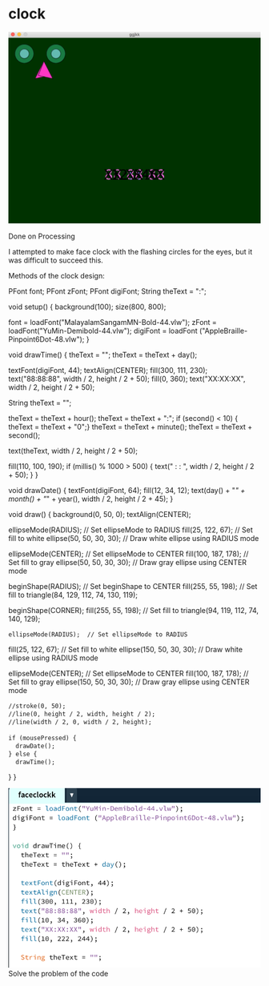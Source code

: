 # <h1> clock


![](https://github.com/jordan17101996github/clock/blob/master/Screen%20Shot%202017-12-11%20at%2012.08.42.png)

Done on Processing

I attempted to make face clock with the flashing circles for the eyes, but it was difficult to succeed this.



Methods of the clock design:

PFont font;
PFont zFont;
PFont digiFont;
String theText = ":";

void setup() {
background(100);
size(800, 800);

font = loadFont("MalayalamSangamMN-Bold-44.vlw");
zFont = loadFont("YuMin-Demibold-44.vlw");
digiFont = loadFont ("AppleBraille-Pinpoint6Dot-48.vlw");
}

void drawTime() {
  theText = "";
  theText = theText + day();
  
  textFont(digiFont, 44);
  textAlign(CENTER);
  fill(300, 111, 230);
  text("88:88:88", width / 2, height / 2 + 50);
  fill(0, 360);
  text("XX:XX:XX", width / 2, height / 2 + 50);
  
  String theText = "";
  
  theText = theText + hour();
  theText = theText + ":";
  if (second() < 10) { theText = theText + "0";}
  theText = theText + minute();
  theText = theText + second();
  
  text(theText, width / 2, height / 2 + 50);
  
  fill(110, 100, 190);
  if (millis() % 1000 > 500) {
    text(" : : ", width / 2, height / 2 + 50);
  }
}

void drawDate() {
  textFont(digiFont, 64);
  fill(12, 34, 12);
  text(day() + "_" + month() + "_" + year(),
  width / 2, height / 2 + 45);
}

  void draw() {
    background(0, 50, 0);
    textAlign(CENTER);
  
  ellipseMode(RADIUS);  // Set ellipseMode to RADIUS
fill(25, 122, 67);  // Set fill to white
ellipse(50, 50, 30, 30);  // Draw white ellipse using RADIUS mode

ellipseMode(CENTER);  // Set ellipseMode to CENTER
fill(100, 187, 178);  // Set fill to gray
ellipse(50, 50, 30, 30);  // Draw gray ellipse using CENTER mode
 
 beginShape(RADIUS); // Set beginShape to CENTER
fill(255, 55, 198);  // Set fill to 
 triangle(84, 129, 112, 74, 130, 119);
 
 beginShape(CORNER); 
fill(255, 55, 198);  // Set fill to 
 triangle(94, 119, 112, 74, 140, 129);
 
    ellipseMode(RADIUS);  // Set ellipseMode to RADIUS
fill(25, 122, 67);  // Set fill to white
ellipse(150, 50, 30, 30);  // Draw white ellipse using RADIUS mode

ellipseMode(CENTER);  // Set ellipseMode to CENTER
fill(100, 187, 178);  // Set fill to gray
ellipse(150, 50, 30, 30);  // Draw gray ellipse using CENTER mode
  
    //stroke(0, 50);
    //line(0, height / 2, width, height / 2);
    //line(width / 2, 0, width / 2, height);
    
    if (mousePressed) {
      drawDate();
    } else {
      drawTime();
  }
  }

![](https://github.com/jordan17101996github/clock/blob/master/Screen%20Shot%202017-12-14%20at%2011.32.06.png)
Solve the problem of the code
